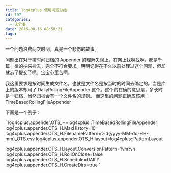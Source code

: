 ```yaml
---
title: log4cplus 使用问题总结
id: 197
categories:
  - 未分类
date: 2016-08-16 08:58:21
tags:
---
```


一个问题浪费两次时间，真是一个悲伤的故事。

问题出在对于按时间归档的 Appender 的理解失误上，在网上找啊找啊，都是千篇一律的抄来抄去，完全不符合要求。明明记得在不久以前处理过这个问题，但却就忘了提交了呢。宝宝心里苦啊。

我这里要求是按时间生成文件名，也就是文件名是按当时的时间去确定的。当是库上的版本却用了 DailyRollingFileAppender 这个。这个的在确的意思是，多长时是一归档，当然归档会有一个文件名的规则。
而这里的问题正确应该用：TimeBasedRollingFileAppender

下面是一个例子：

`
log4cplus.appender.OTS_H=log4cplus::TimeBasedRollingFileAppender
log4cplus.appender.OTS_H.MaxHistory=10
log4cplus.appender.OTS_H.FilenamePattern=%d{yyyy-MM-dd-HH-mm}_OTS.csv
log4cplus.appender.OTS_H.layout=log4cplus::PatternLayout

log4cplus.appender.OTS_H.layout.ConversionPattern=%m%n
log4cplus.appender.OTS_H.RollOnClose=false
log4cplus.appender.OTS_H.Schedule=DAILY
log4cplus.appender.OTS_H.CreateDirs=true
`